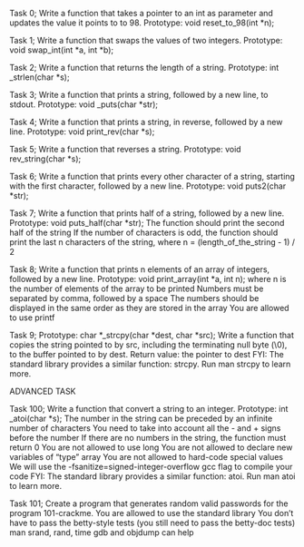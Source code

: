 Task 0;
Write a function that takes a pointer to an int as parameter and updates the value it points to to 98.
Prototype: void reset_to_98(int *n);

Task 1;
Write a function that swaps the values of two integers.
Prototype: void swap_int(int *a, int *b);

Task 2;
Write a function that returns the length of a string.
Prototype: int _strlen(char *s);

Task 3;
Write a function that prints a string, followed by a new line, to stdout.
Prototype: void _puts(char *str);

Task 4;
Write a function that prints a string, in reverse, followed by a new line.
Prototype: void print_rev(char *s);

Task 5;
Write a function that reverses a string.
Prototype: void rev_string(char *s);

Task 6;
Write a function that prints every other character of a string, starting with the first character, followed by a new line.
Prototype: void puts2(char *str);

Task 7;
Write a function that prints half of a string, followed by a new line.
Prototype: void puts_half(char *str);
The function should print the second half of the string
If the number of characters is odd, the function should print the last n characters of the string, where n = (length_of_the_string - 1) / 2

Task 8;
Write a function that prints n elements of an array of integers, followed by a new line.
Prototype: void print_array(int *a, int n);
where n is the number of elements of the array to be printed
Numbers must be separated by comma, followed by a space
The numbers should be displayed in the same order as they are stored in the array
You are allowed to use printf

Task 9;
Prototype: char *_strcpy(char *dest, char *src);
Write a function that copies the string pointed to by src, including the terminating null byte (\0), to the buffer pointed to by dest.
Return value: the pointer to dest
FYI: The standard library provides a similar function: strcpy. Run man strcpy to learn more.

ADVANCED TASK

Task 100;
Write a function that convert a string to an integer.
Prototype: int _atoi(char *s);
The number in the string can be preceded by an infinite number of characters
You need to take into account all the - and + signs before the number
If there are no numbers in the string, the function must return 0
You are not allowed to use long
You are not allowed to declare new variables of “type” array
You are not allowed to hard-code special values
We will use the -fsanitize=signed-integer-overflow gcc flag to compile your code
FYI: The standard library provides a similar function: atoi. Run man atoi to learn more.

Task 101;
Create a program that generates random valid passwords for the program 101-crackme.
You are allowed to use the standard library
You don’t have to pass the betty-style tests (you still need to pass the betty-doc tests)
man srand, rand, time
gdb and objdump can help

